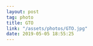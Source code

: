 ```yaml
---
layout: post
tag: photo
title: GTO
link: "/assets/photos/GTO.jpg"
date: 2019-05-05 18:55:25
---
```

